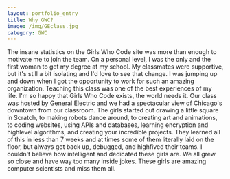 ```yaml
---
layout: portfolio_entry
title: Why GWC?
image: /img/GEclass.jpg
category: GWC
---
```


The insane statistics on the Girls Who Code site was more than enough to motivate me to join the team. On a personal level, I was the only and the first woman to get my degree at my school. My classmates were supportive, but it's still a bit isolating and I'd love to see that change. I was jumping up and down when I got the opportunity to work for such an amazing organization. Teaching this class was one of the best experiences of my life. I'm so happy that Girls Who Code exists, the world needs it. Our class was hosted by General Electric and we had a spectacular view of Chicago's downtown from our classroom. The girls started out drawing a little square in Scratch, to making robots dance around, to creating art and animations, to coding websites, using APIs and databases, learning encryption and high­level algorithms, and creating your incredible projects. They learned all of this in less than 7 weeks and at times some of them literally laid on the floor, but always got back up, debugged, and high­fived their teams. I couldn't believe how intelligent and dedicated these girls are.  We all grew so close and have way too many inside jokes. These girls are amazing computer scientists and miss them all. 